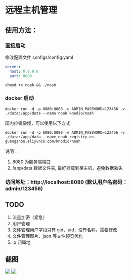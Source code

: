 # 远程主机管理

## 使用方法：

### 直接启动

修改配置文件 configs/config.yaml

```yaml
server:
  host: 0.0.0.0
  port: 8080
```

```shell
chmod +x noah && ./noah
```

### docker 启动

```shell
docker run -d -p 8080:8080 -e ADMIN_PASSWORD=123456 -v ./data:/app/data --name noah knodio/noah
```

国内拉镜像慢，可以使用以下方式

```shell
docker run -d -p 8080:8080 -e ADMIN_PASSWORD=123456 -v ./data:/app/data --name noah registry.cn-guangzhou.aliyuncs.com/knodio/noah
```

说明：

1. 8080 为服务端端口
2. /app/data 数据文件夹, 最好挂载到宿主机，避免数据丢失

### 访问地址：http://localhost:8080 (默认用户名密码：admin/123456)

## TODO

1. 流量加密（紧急）
2. 用户管理
3. 文件管理用户字段只有 gid、uid，没有名称，需要修改
4. 文件管理图片、json 等文件预览优化
5. ip 归属地

## 截图

![](https://github.com/Tudyha/noah/blob/main/doc/client-list.png?raw=true)
![](https://github.com/Tudyha/noah/blob/main/doc/console.jpeg?raw=true)
